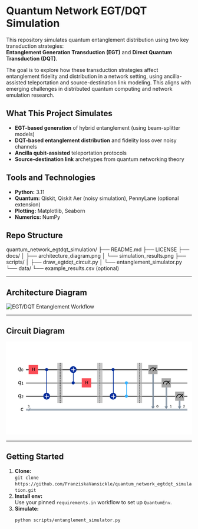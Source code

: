 # Quantum Network EGT/DQT Simulation

This repository simulates quantum entanglement distribution using two key transduction strategies:  
**Entanglement Generation Transduction (EGT)** and **Direct Quantum Transduction (DQT)**.

The goal is to explore how these transduction strategies affect entanglement fidelity and distribution in a network setting, using ancilla-assisted teleportation and source-destination link modeling. This aligns with emerging challenges in distributed quantum computing and network emulation research.


## What This Project Simulates

- **EGT-based generation** of hybrid entanglement (using beam-splitter models)  
- **DQT-based entanglement distribution** and fidelity loss over noisy channels  
- **Ancilla qubit-assisted** teleportation protocols  
- **Source-destination link** archetypes from quantum networking theory  

## Tools and Technologies

- **Python:** 3.11  
- **Quantum:** Qiskit, Qiskit Aer (noisy simulation), PennyLane (optional extension)  
- **Plotting:** Matplotlib, Seaborn  
- **Numerics:** NumPy

## Repo Structure

quantum_network_egtdqt_simulation/
├── README.md
├── LICENSE
├── docs/
│ ├── architecture_diagram.png
│ └── simulation_results.png
├── scripts/
│ ├── draw_egtdqt_circuit.py
│ └── entanglement_simulator.py
└── data/
└── example_results.csv (optional)


---

## Architecture Diagram

![EGT/DQT Entanglement Workflow](docs/architecture_diagram.png)

---

## Circuit Diagram

![Circuit Diagram](docs/egtdqt_circuit_diagram.png)

---

## Getting Started

1. **Clone:**  
   `git clone https://github.com/FranziskaVansickle/quantum_network_egtdqt_simulation.git`  
2. **Install env:**  
   Use your pinned `requirements.in` workflow to set up `QuantumEnv`.  
3. **Simulate:**  
   ```bash
   python scripts/entanglement_simulator.py
